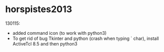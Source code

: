 horspistes2013
==============

130115:
- added command icon (to work with python3)
- To get rid of bug Tkinter and python (crash when typing ` char), install ActiveTcl 8.5 and then python3
